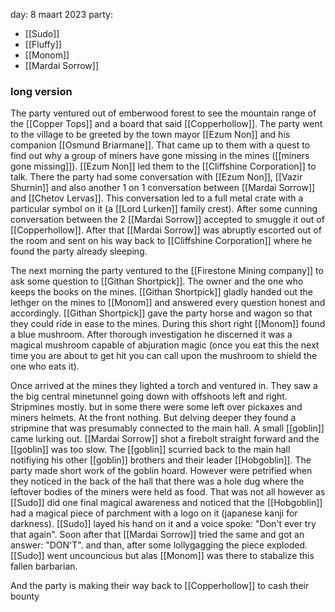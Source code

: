 day: 8 maart 2023
party:
- [[Sudo]]
- [[Fluffy]]
- [[Monom]]
- [[Mardai Sorrow]]

### long version
The party ventured out of emberwood forest to see the mountain range of the [[Copper Tops]] and a board that said [[Copperhollow]]. The party went to the village to be greeted by the town mayor [[Ezum Non]] and his companion [[Osmund Briarmane]]. That came up to them with a quest to find out why a group of miners have gone missing in the mines ([[miners gone missing]]). [[Ezum Non]] led them to the [[Cliffshine Corporation]] to talk. There the party had some conversation with [[Ezum Non]], [[Vazir Shurnin]] and also another 1 on 1 conversation between [[Mardai Sorrow]] and [[Chetov Lervas]]. This conversation led to a full metal crate with a particular symbol on it (a [[Lord Lurken]] family crest). After some cunning conversation between the 2 [[Mardai Sorrow]] accepted to smuggle it out of [[Copperhollow]]. After that [[Mardai Sorrow]] was abruptly escorted out of the room and sent on his way back to [[Cliffshine Corporation]] where he found the party already sleeping. 

The next morning the party ventured to the [[Firestone Mining company]] to ask some question to [[Githan Shortpick]]. The owner and the one who keeps the books on the mines. [[Githan Shortpick]] gladly handed out the lethger on the mines to [[Monom]] and answered every question honest and accordingly. [[Githan Shortpick]] gave the party horse and wagon so that they could ride in ease to the mines. During this short right [[Monom]] found a blue mushroom. After thorough investigation he discerned it was a magical mushroom capable of abjuration magic (once you eat this the next time you are about to get hit you can call upon the mushroom to shield the one who eats it).

Once arrived at the mines they lighted a torch and ventured in. They saw a the big central minetunnel going down with offshoots left and right. Stripmines mostly. but in some there were some left over pickaxes and miners helmets. At the front nothing. But delving deeper they found a stripmine that was presumably connected to the main hall. A small [[goblin]] came lurking out. [[Mardai Sorrow]] shot a firebolt straight forward and the [[goblin]] was too slow. The [[goblin]] scurried back to the main hall notifiying his other [[goblin]] brothers and their leader [[Hobgoblin]]. The party made short work of the goblin hoard. However were petrified when they noticed in the back of the hall that there was a hole dug where the leftover bodies of the miners were held as food. That was not all however as [[Sudo]] did one final magical awareness and noticed that the [[Hobgoblin]] had a magical piece of parchment with a logo on it (japanese kanji for darkness). [[Sudo]] layed his hand on it and a voice spoke: "Don't ever try that again". Soon after that [[Mardai Sorrow]] tried the same and got an answer: "DON'T". and than, after some lollygagging the piece exploded. [[Sudo]] went uncouncious but alas [[Monom]] was there to stabalize this fallen barbarian. 

And the party is making their way back to [[Copperhollow]] to cash their bounty